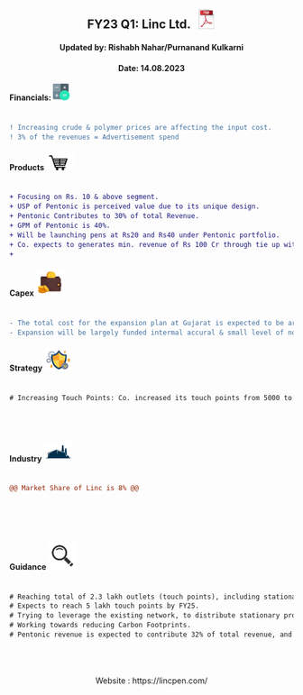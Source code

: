 [fin]: https://www.screener.in/company/LINC/
[products]: https://lincpen.com/products
[capex]: https://eresh-zealous.medium.com/
[strategy]: https://eresh-zealous.medium.com/
[ind]: https://www.verifiedmarketresearch.com/product/india-writing-instruments-market/
[investor_relations]: https://lincpen.com/investor-relations
[concall]: https://www.bseindia.com/xml-data/corpfiling/AttachHis/7563055b-2c41-4b1a-9c16-53231b2789e9.pdf


<div align="center">
  
##  FY23 Q1: Linc Ltd. $~$ [<img alt="Java" width="30px" src="https://github.com/qodeinvestments/Swan-Documentation/blob/main/Systems/100_Baggers/github_pages/logo_files/Pdf%20Logo%201.png" />][concall]
####  Updated by: Rishabh Nahar/Purnanand Kulkarni
####  Date: 14.08.2023

</div>



  
#### Financials:   [<img align="centre" alt="Java" width="30px" src="https://github.com/qodeinvestments/Swan-Documentation/blob/main/Systems/100_Baggers/github_pages/logo_files/Financials%20Logo%201.png" />][fin]
```diff

! Increasing crude & polymer prices are affecting the input cost.
! 3% of the revenues = Advertisement spend

```





#### Products [<img align="centre" alt="Java" width="50px" src="https://github.com/qodeinvestments/Swan-Documentation/blob/main/Systems/100_Baggers/github_pages/logo_files/Products%20Logo%201.jpg" />][products]
```diff

+ Focusing on Rs. 10 & above segment.
+ USP of Pentonic is perceived value due to its unique design.
+ Pentonic Contributes to 30% of total Revenue.
+ GPM of Pentonic is 40%.
+ Will be launching pens at Rs20 and Rs40 under Pentonic portfolio.
+ Co. expects to generates min. revenue of Rs 100 Cr through tie up with Deli, in 3-4 years.
+ 


```





#### Capex [<img align="centre" alt="Java" width="50px" src="https://github.com/qodeinvestments/Swan-Documentation/blob/main/Systems/100_Baggers/github_pages/logo_files/Capex%20Logo%201.jpg" />][capex]
```diff

- The total cost for the expansion plan at Gujarat is expected to be around 50 Cr. First Phase will cost 35 Cr, will be operational by FY24 (Infrastructure & machnines).
- Expansion will be largely funded intermal accural & small level of not more than 15 Cr.


```



#### Strategy [<img align="centre" alt="Java" width="50px" src="https://github.com/qodeinvestments/Swan-Documentation/blob/main/Systems/100_Baggers/github_pages/logo_files/Strategy%20Logo%203.jpg" />][strategy]
```diff

# Increasing Touch Points: Co. increased its touch points from 5000 to 1.2 Lakh outlets from FY20 to FY23.  





```




#### Industry   [<img align="centre" alt="Java" width="50px" src="https://github.com/qodeinvestments/Swan-Documentation/blob/main/Systems/100_Baggers/github_pages/logo_files/Industry%20Logo%201.jpg" />][ind]
```diff

@@ Market Share of Linc is 8% @@






```
#### Guidance [<img align="centre" alt="Java" width="50px" src="https://github.com/qodeinvestments/Swan-Documentation/blob/main/Systems/100_Baggers/github_pages/logo_files/magnifying-glass.svg" />][investor_relations]
```diff

# Reaching total of 2.3 lakh outlets (touch points), including stationary outlets.
# Expects to reach 5 lakh touch points by FY25.
# Trying to leverage the existing network, to distribute stationary products other than pens.
# Working towards reducing Carbon Footprints.
# Pentonic revenue is expected to contribute 32% of total revenue, and Deli to contribute 15%, till FY25.





```


<div align="center">
 Website : https://lincpen.com/
</div>



